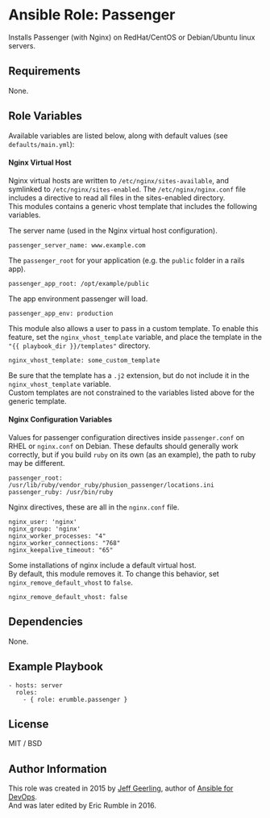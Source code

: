 # Ansible Role: Passenger

Installs Passenger (with Nginx) on RedHat/CentOS or Debian/Ubuntu linux servers.

## Requirements

None.

## Role Variables

Available variables are listed below, along with default values (see `defaults/main.yml`):

#### Nginx Virtual Host
Nginx virtual hosts are written to `/etc/nginx/sites-available`, and symlinked to `/etc/nginx/sites-enabled`.
The `/etc/nginx/nginx.conf` file includes a directive to read all files in the sites-enabled directory.  
This modules contains a generic vhost template that includes the following variables.

The server name (used in the Nginx virtual host configuration).

    passenger_server_name: www.example.com

The `passenger_root` for your application (e.g. the `public` folder in a rails app).

    passenger_app_root: /opt/example/public

The app environment passenger will load.

    passenger_app_env: production

This module also allows a user to pass in a custom template.
To enable this feature, set the `nginx_vhost_template` variable,
and place the template in the `"{{ playbook_dir }}/templates"` directory.

    nginx_vhost_template: some_custom_template

Be sure that the template has a `.j2` extension, but do not include it in the `nginx_vhost_template` variable.  
Custom templates are not constrained to the variables listed above for the generic template.  

#### Nginx Configuration Variables
Values for passenger configuration directives inside `passenger.conf` on RHEL or `nginx.conf` on Debian.
These defaults should generally work correctly, but if you build `ruby` on its own (as an example), the path to ruby may be different.

    passenger_root: /usr/lib/ruby/vendor_ruby/phusion_passenger/locations.ini
    passenger_ruby: /usr/bin/ruby

Nginx directives, these are all in the `nginx.conf` file.

    nginx_user: 'nginx'
    nginx_group: 'nginx'
    nginx_worker_processes: "4"
    nginx_worker_connections: "768"
    nginx_keepalive_timeout: "65"
    
Some installations of nginx include a default virtual host.  
By default, this module removes it. To change this behavior, set `nginx_remove_default_vhost` to `false`.

    nginx_remove_default_vhost: false

## Dependencies

None.

## Example Playbook

    - hosts: server
      roles:
        - { role: erumble.passenger }

## License

MIT / BSD

## Author Information

This role was created in 2015 by [Jeff Geerling](http://jeffgeerling.com/), author of [Ansible for DevOps](http://ansiblefordevops.com/).  
And was later edited by Eric Rumble in 2016.
